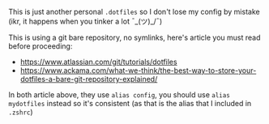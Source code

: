 This is just another personal `.dotfiles` so I don't lose my config by mistake (ikr, it happens when you tinker a lot ¯\_(ツ)\_/¯)

This is using a git bare repository, no symlinks, here's article you must read before proceeding:

- https://www.atlassian.com/git/tutorials/dotfiles
- https://www.ackama.com/what-we-think/the-best-way-to-store-your-dotfiles-a-bare-git-repository-explained/

In both article above, they use `alias config`, you should use `alias mydotfiles` instead so it's consistent (as that is the alias that I included in `.zshrc`)
